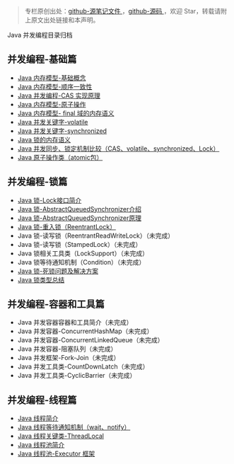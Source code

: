 > 专栏原创出处：[github-源笔记文件 ](https://github.com/GourdErwa/review-notes/tree/master/language/java-concurrency) ，[github-源码 ](https://github.com/GourdErwa/java-advanced/tree/master/java-concurrency)，欢迎 Star，转载请附上原文出处链接和本声明。

Java 并发编程目录归档

## 并发编程-基础篇
- [Java 内存模型-基础概念 ](https://gourderwa.blog.csdn.net/article/details/103408907)
- [Java 内存模型-顺序一致性 ](https://gourderwa.blog.csdn.net/article/details/103409054)
- [Java 并发编程-CAS 实现原理 ](https://gourderwa.blog.csdn.net/article/details/103590975)
- [Java 内存模型-原子操作 ](https://gourderwa.blog.csdn.net/article/details/103590976)
- [Java 内存模型- final 域的内存语义 ](https://gourderwa.blog.csdn.net/article/details/103438367)
- [Java 并发关键字-volatile](https://gourderwa.blog.csdn.net/article/details/103590981)
- [Java 并发关键字-synchronized](https://gourderwa.blog.csdn.net/article/details/103590985)
- [Java 锁的内存语义 ](https://gourderwa.blog.csdn.net/article/details/103590987)
- [Java 并发同步、锁定机制比较（CAS、volatile、synchronized、Lock）](https://gourderwa.blog.csdn.net/article/details/103590989)
- [Java 原子操作类（atomic包）](https://gourderwa.blog.csdn.net/article/details/103655219)

## 并发编程-锁篇
- [Java 锁-Lock接口简介](https://gourderwa.blog.csdn.net/article/details/103670992)
- [Java 锁-AbstractQueuedSynchronizer介绍](https://gourderwa.blog.csdn.net/article/details/103671031)
- [Java 锁-AbstractQueuedSynchronizer原理](https://gourderwa.blog.csdn.net/article/details/103685083)
- [Java 锁-重入锁（ReentrantLock）](https://gourderwa.blog.csdn.net/article/details/103685111)
- Java 锁-读写锁（ReentrantReadWriteLock）（未完成）
- Java 锁-读写锁（StampedLock）（未完成）
- Java 锁相关工具类（LockSupport）（未完成）
- Java 锁等待通知机制（Condition）（未完成）
- [Java 锁-死锁问题及解决方案 ](https://gourderwa.blog.csdn.net/article/details/103590991)
- [Java 锁类型总结 ](https://gourderwa.blog.csdn.net/article/details/103590994)

## 并发编程-容器和工具篇
- Java 并发容器容器和工具简介（未完成）
- Java 并发容器-ConcurrentHashMap（未完成）
- Java 并发容器-ConcurrentLinkedQueue（未完成）
- Java 并发容器-阻塞队列（未完成）
- Java 并发框架-Fork-Join（未完成）
- Java 并发工具类-CountDownLatch（未完成）
- Java 并发工具类-CyclicBarrier（未完成）

## 并发编程-线程篇
- [Java 线程简介 ](https://gourderwa.blog.csdn.net/article/details/103619448)  
- [Java 线程等待通知机制（wait、notify）](https://gourderwa.blog.csdn.net/article/details/103619528)
- [Java 线程关键类-ThreadLocal](https://gourderwa.blog.csdn.net/article/details/103636811)
- [Java 线程池简介 ](https://gourderwa.blog.csdn.net/article/details/103636830)
- [Java 线程池-Executor 框架 ](https://gourderwa.blog.csdn.net/article/details/103653384)
